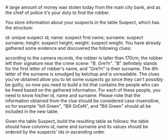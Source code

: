A large amount of money was stolen today from the main city bank, and as the chief of police it's your duty to find the robber.

You store information about your suspects in the table Suspect, which has the structure:

id: unique suspect id;
name: suspect first name;
surname: suspect surname;
height: suspect height;
weight: suspect weight.
You have already gathered some evidence and discovered the following clues:

according to the camera records, the robber is taller than 170cm;
the robber left their signature near the crime scene: "B. Gre?n". "B" definitely stands for the first 
letter of robber's name, and "Gre?n" is their surname. The 4th letter of the surname is smudged by ketchup and is unreadable.
The clues you've obtained allow you to let some suspects go since they can't possibly be guilty, so now you 
need to build a list that contains the people who can be freed based on the gathered information. For each of 
these people, you need to know his/her id, name and surname. Please note that the information obtained from the 
clue should be considered case-insensitive, so for example "bill Green", "Bill GrEeN", and "Bill Green" should
all be included in the new table.

Given the table Suspect, build the resulting table as follows: the table should have columns id, name and 
surname and its values should be ordered by the suspects' ids in ascending order.
